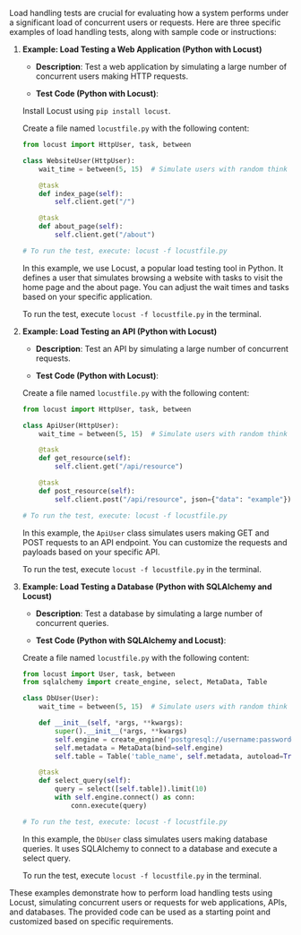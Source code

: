 Load handling tests are crucial for evaluating how a system performs under a significant load of concurrent users or requests. Here are three specific examples of load handling tests, along with sample code or instructions:

1. **Example: Load Testing a Web Application (Python with Locust)**

   - **Description**: Test a web application by simulating a large number of concurrent users making HTTP requests.

   - **Test Code (Python with Locust)**:

   Install Locust using `pip install locust`.

   Create a file named `locustfile.py` with the following content:

   ```python
   from locust import HttpUser, task, between

   class WebsiteUser(HttpUser):
       wait_time = between(5, 15)  # Simulate users with random think times between requests

       @task
       def index_page(self):
           self.client.get("/")

       @task
       def about_page(self):
           self.client.get("/about")

   # To run the test, execute: locust -f locustfile.py
   ```

   In this example, we use Locust, a popular load testing tool in Python. It defines a user that simulates browsing a website with tasks to visit the home page and the about page. You can adjust the wait times and tasks based on your specific application.

   To run the test, execute `locust -f locustfile.py` in the terminal.

2. **Example: Load Testing an API (Python with Locust)**

   - **Description**: Test an API by simulating a large number of concurrent requests.

   - **Test Code (Python with Locust)**:

   Create a file named `locustfile.py` with the following content:

   ```python
   from locust import HttpUser, task, between

   class ApiUser(HttpUser):
       wait_time = between(5, 15)  # Simulate users with random think times between requests

       @task
       def get_resource(self):
           self.client.get("/api/resource")

       @task
       def post_resource(self):
           self.client.post("/api/resource", json={"data": "example"})

   # To run the test, execute: locust -f locustfile.py
   ```

   In this example, the `ApiUser` class simulates users making GET and POST requests to an API endpoint. You can customize the requests and payloads based on your specific API.

   To run the test, execute `locust -f locustfile.py` in the terminal.

3. **Example: Load Testing a Database (Python with SQLAlchemy and Locust)**

   - **Description**: Test a database by simulating a large number of concurrent queries.

   - **Test Code (Python with SQLAlchemy and Locust)**:

   Create a file named `locustfile.py` with the following content:

   ```python
   from locust import User, task, between
   from sqlalchemy import create_engine, select, MetaData, Table

   class DbUser(User):
       wait_time = between(5, 15)  # Simulate users with random think times between requests

       def __init__(self, *args, **kwargs):
           super().__init__(*args, **kwargs)
           self.engine = create_engine('postgresql://username:password@localhost:5432/database')
           self.metadata = MetaData(bind=self.engine)
           self.table = Table('table_name', self.metadata, autoload=True)

       @task
       def select_query(self):
           query = select([self.table]).limit(10)
           with self.engine.connect() as conn:
               conn.execute(query)

   # To run the test, execute: locust -f locustfile.py
   ```

   In this example, the `DbUser` class simulates users making database queries. It uses SQLAlchemy to connect to a database and execute a select query.

   To run the test, execute `locust -f locustfile.py` in the terminal.

These examples demonstrate how to perform load handling tests using Locust, simulating concurrent users or requests for web applications, APIs, and databases. The provided code can be used as a starting point and customized based on specific requirements.
